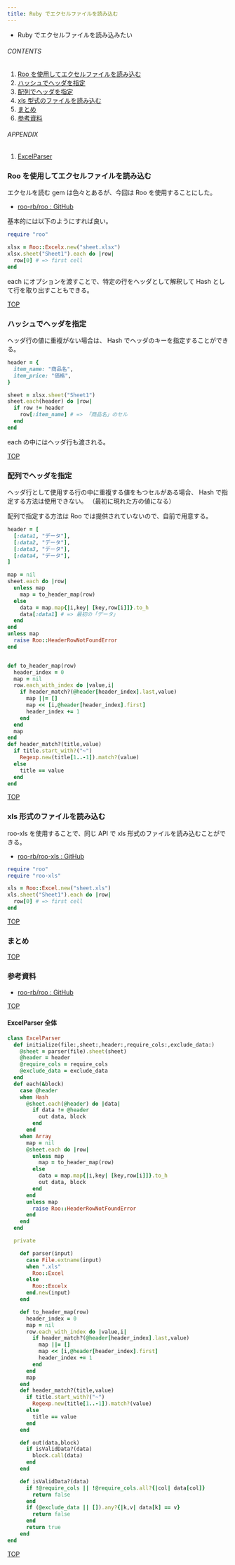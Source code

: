 ```yaml
---
title: Ruby でエクセルファイルを読み込む
---
```

<a id="top"></a>

* Ruby でエクセルファイルを読み込みたい

###### CONTENTS

1. [Roo を使用してエクセルファイルを読み込む](#read-by-roo)
1. [ハッシュでヘッダを指定](#detect-header-by-hash)
1. [配列でヘッダを指定](#detect-header-by-array)
1. [xls 型式のファイルを読み込む](#read-xls)
1. [まとめ](#postscript)
1. [参考資料](#reference)

###### APPENDIX

1. [ExcelParser](#parser)


<a id="read-by-roo"></a>
### Roo を使用してエクセルファイルを読み込む

エクセルを読む gem は色々とあるが、今回は Roo を使用することにした。

- [roo-rb/roo : GitHub](https://github.com/roo-rb/roo)

基本的には以下のようにすれば良い。

```ruby
require "roo"

xlsx = Roo::Excelx.new("sheet.xlsx")
xlsx.sheet("Sheet1").each do |row|
  row[0] # => first cell
end
```

each にオプションを渡すことで、特定の行をヘッダとして解釈して Hash として行を取り出すこともできる。


[TOP](#top)
<a id="detect-header-by-hash"></a>
### ハッシュでヘッダを指定

ヘッダ行の値に重複がない場合は、 Hash でヘッダのキーを指定することができる。

```ruby
header = {
  item_name: "商品名",
  item_price: "価格",
}

sheet = xlsx.sheet("Sheet1")
sheet.each(header) do |row|
  if row != header
    row[:item_name] # => 「商品名」のセル
  end
end
```

each の中にはヘッダ行も渡される。


[TOP](#top)
<a id="detect-header-by-array"></a>
### 配列でヘッダを指定

ヘッダ行として使用する行の中に重複する値をもつセルがある場合、 Hash で指定する方法は使用できない。
（最初に現れた方の値になる）

配列で指定する方法は Roo では提供されていないので、自前で用意する。

```ruby
header = [
  [:data1, "データ"],
  [:data2, "データ"],
  [:data3, "データ"],
  [:data4, "データ"],
]

map = nil
sheet.each do |row|
  unless map
    map = to_header_map(row)
  else
    data = map.map{|i,key| [key,row[i]]}.to_h
    data[:data1] # => 最初の「データ」
  end
end
unless map
  raise Roo::HeaderRowNotFoundError
end


def to_header_map(row)
  header_index = 0
  map = nil
  row.each_with_index do |value,i|
    if header_match?(@header[header_index].last,value)
      map ||= []
      map << [i,@header[header_index].first]
      header_index += 1
    end
  end
  map
end
def header_match?(title,value)
  if title.start_with?("~")
    Regexp.new(title[1..-1]).match?(value)
  else
    title == value
  end
end
```



[TOP](#top)
<a id="read-xls"></a>
### xls 形式のファイルを読み込む

roo-xls を使用することで、同じ API で xls 形式のファイルを読み込むことができる。

- [roo-rb/roo-xls : GitHub](https://github.com/roo-rb/roo-xls)

```ruby
require "roo"
require "roo-xls"

xls = Roo::Excel.new("sheet.xls")
xls.sheet("Sheet1").each do |row|
  row[0] # => first cell
end
```



[TOP](#top)
<a id="postscript"></a>
### まとめ


[TOP](#top)
<a id="reference"></a>
### 参考資料

* [roo-rb/roo : GitHub](https://github.com/roo-rb/roo)


[TOP](#top)
<a id="excel-parser"></a>
#### ExcelParser 全体

```rb
class ExcelParser
  def initialize(file:,sheet:,header:,require_cols:,exclude_data:)
    @sheet = parser(file).sheet(sheet)
    @header = header
    @require_cols = require_cols
    @exclude_data = exclude_data
  end
  def each(&block)
    case @header
    when Hash
      @sheet.each(@header) do |data|
        if data != @header
          out data, block
        end
      end
    when Array
      map = nil
      @sheet.each do |row|
        unless map
          map = to_header_map(row)
        else
          data = map.map{|i,key| [key,row[i]]}.to_h
          out data, block
        end
      end
      unless map
        raise Roo::HeaderRowNotFoundError
      end
    end
  end

  private

    def parser(input)
      case File.extname(input)
      when ".xls"
        Roo::Excel
      else
        Roo::Excelx
      end.new(input)
    end

    def to_header_map(row)
      header_index = 0
      map = nil
      row.each_with_index do |value,i|
        if header_match?(@header[header_index].last,value)
          map ||= []
          map << [i,@header[header_index].first]
          header_index += 1
        end
      end
      map
    end
    def header_match?(title,value)
      if title.start_with?("~")
        Regexp.new(title[1..-1]).match?(value)
      else
        title == value
      end
    end

    def out(data,block)
      if isValidData?(data)
        block.call(data)
      end
    end

    def isValidData?(data)
      if !@require_cols || !@require_cols.all?{|col| data[col]}
        return false
      end
      if (@exclude_data || []).any?{|k,v| data[k] == v}
        return false
      end
      return true
    end
end
```

[TOP](#top)
